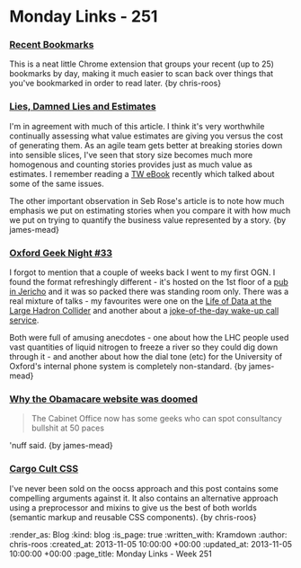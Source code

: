 Monday Links - 251
==================

### [Recent Bookmarks](https://chrome.google.com/webstore/detail/recent-bookmarks/olndffocioplakeilhkgenfgdincjlpn)

This is a neat little Chrome extension that groups your recent (up to 25) bookmarks by day, making it much easier to scan back over things that you've bookmarked in order to read later. {by chris-roos}


### [Lies, Damned Lies and Estimates](http://accu.org/var/uploads/journals/Overload117.pdf)

I'm in agreement with much of this article. I think it's very worthwhile continually assessing what value estimates are giving you versus the cost of generating them. As an agile team gets better at breaking stories down into sensible slices, I've seen that story size becomes much more homogenous and counting stories provides just as much value as estimates. I remember reading a [TW eBook](http://info.thoughtworks.com/how-do-you-estimate-on-an-Agile-project.html) recently which talked about some of the same issues.

The other important observation in Seb Rose's article is to note how much emphasis we put on estimating stories when you compare it with how much we put on trying to quantify the business value represented by a story. {by james-mead}


### [Oxford Geek Night #33](http://oxford.geeknights.net/ogn33/)

I forgot to mention that a couple of weeks back I went to my first OGN. I found the format refreshingly different - it's hosted on the 1st floor of a [pub in Jericho](http://www.thejerichooxford.co.uk/) and it was so packed there was standing room only. There was a real mixture of talks - my favourites were one on the [Life of Data at the Large Hadron Collider](http://media.ogn.s3.amazonaws.com/ogn33/keynote-SimonMetson.pdf) and another about a [joke-of-the-day wake-up call service](http://media.ogn.s3.amazonaws.com/ogn33/microslot-DavidNorth.odp).

Both were full of amusing anecdotes - one about how the LHC people used vast quantities of liquid nitrogen to freeze a river so they could dig down through it - and another about how the dial tone (etc) for the University of Oxford's internal phone system is completely non-standard. {by james-mead}


### [Why the Obamacare website was doomed](http://www.theguardian.com/technology/2013/nov/03/obamacare-website-barack-obama-healthcare-computer-meltdown)

> The Cabinet Office now has some geeks who can spot consultancy bullshit at 50 paces

'nuff said. {by james-mead}


### [Cargo Cult CSS](http://www.kapowaz.net/articles/cargo-cult-css)

I've never been sold on the oocss approach and this post contains some compelling arguments against it. It also contains an alternative approach using a preprocessor and mixins to give us the best of both worlds (semantic markup and reusable CSS components). {by chris-roos}


:render_as: Blog
:kind: blog
:is_page: true
:written_with: Kramdown
:author: chris-roos
:created_at: 2013-11-05 10:00:00 +00:00
:updated_at: 2013-11-05 10:00:00 +00:00
:page_title: Monday Links - Week 251
